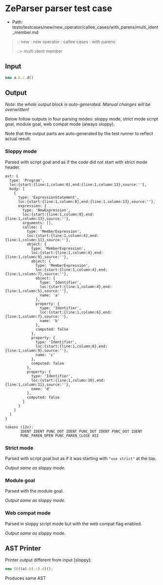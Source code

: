 # ZeParser parser test case

- Path: tests/testcases/new/new_operator/callee_cases/with_parens/multi_ident_member.md

> :: new : new operator : callee cases : with parens
>
> ::> multi ident member

## Input

`````js
new a.b.c.d()
`````

## Output

_Note: the whole output block is auto-generated. Manual changes will be overwritten!_

Below follow outputs in four parsing modes: sloppy mode, strict mode script goal, module goal, web compat mode (always sloppy).

Note that the output parts are auto-generated by the test runner to reflect actual result.

### Sloppy mode

Parsed with script goal and as if the code did not start with strict mode header.

`````
ast: {
  type: 'Program',
  loc:{start:{line:1,column:0},end:{line:1,column:13},source:''},
  body: [
    {
      type: 'ExpressionStatement',
      loc:{start:{line:1,column:0},end:{line:1,column:13},source:''},
      expression: {
        type: 'NewExpression',
        loc:{start:{line:1,column:0},end:{line:1,column:13},source:''},
        arguments: [],
        callee: {
          type: 'MemberExpression',
          loc:{start:{line:1,column:4},end:{line:1,column:11},source:''},
          object: {
            type: 'MemberExpression',
            loc:{start:{line:1,column:4},end:{line:1,column:9},source:''},
            object: {
              type: 'MemberExpression',
              loc:{start:{line:1,column:4},end:{line:1,column:7},source:''},
              object: {
                type: 'Identifier',
                loc:{start:{line:1,column:4},end:{line:1,column:5},source:''},
                name: 'a'
              },
              property: {
                type: 'Identifier',
                loc:{start:{line:1,column:6},end:{line:1,column:7},source:''},
                name: 'b'
              },
              computed: false
            },
            property: {
              type: 'Identifier',
              loc:{start:{line:1,column:8},end:{line:1,column:9},source:''},
              name: 'c'
            },
            computed: false
          },
          property: {
            type: 'Identifier',
            loc:{start:{line:1,column:10},end:{line:1,column:11},source:''},
            name: 'd'
          },
          computed: false
        }
      }
    }
  ]
}

tokens (12x):
       IDENT IDENT PUNC_DOT IDENT PUNC_DOT IDENT PUNC_DOT IDENT
       PUNC_PAREN_OPEN PUNC_PAREN_CLOSE ASI
`````

### Strict mode

Parsed with script goal but as if it was starting with `"use strict"` at the top.

_Output same as sloppy mode._

### Module goal

Parsed with the module goal.

_Output same as sloppy mode._

### Web compat mode

Parsed in sloppy script mode but with the web compat flag enabled.

_Output same as sloppy mode._

## AST Printer

Printer output different from input [sloppy]:

````js
new ((((a).b).c).d)();
````

Produces same AST
